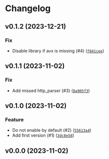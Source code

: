 # Changelog

## v0.1.2 (2023-12-21)

### Fix

- Disable library if avx is missing (#4) ([`f841cee`](https://github.com/bdraco/aiohttp-zlib-ng/commit/f841ceee40b7f23a97e38978af878ae499163ad3))

## v0.1.1 (2023-11-02)

### Fix

- Add missed http_parser (#3) ([`8a905f3`](https://github.com/bdraco/aiohttp-zlib-ng/commit/8a905f33300e8b684724217bf0d53f5241e99bad))

## v0.1.0 (2023-11-02)

### Feature

- Do not enable by default (#2) ([`55613a4`](https://github.com/bdraco/aiohttp-zlib-ng/commit/55613a4bb8aac5cea67c09961736eebeade6ee72))
- Add first version (#1) ([`3dc8e58`](https://github.com/bdraco/aiohttp-zlib-ng/commit/3dc8e58225f34c3ff3ddba3aa83508f0793fc9db))

## v0.0.0 (2023-11-02)
